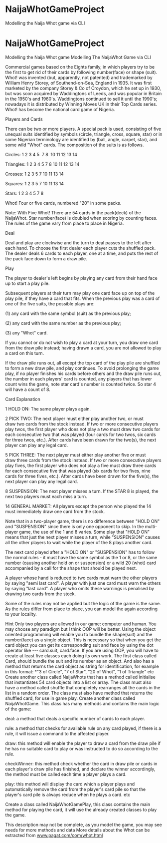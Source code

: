 # NaijaWhotGameProject
Modelling the Naija Whot game via CLI
# NaijaWhotGameProject
Modelling the Naija Whot game
              Modelling The NaijaWhot Game via CLI



Commercial games based on the Eights family, in which players try to be the first to get rid of their cards by following number(face) or shape (suit). Whot! was invented (but, apparently, not patented) and trademarked by William Henry Storey, of Southend-on-Sea, England in 1935. It was first marketed by the company Storey & Co of Croydon, which he set up in 1930, but was soon acquired by Waddingtons of Leeds, and was popular in Britain in the 1950's and 1960's. Waddingtons continued to sell it until the 1990's; nowadays it is distributed by Winning Moves UK in their Top Cards series.
Whot! has become the national card game of Nigeria.


Players and Cards

There can be two or more players. A special pack is used, consisting of five unequal suits identified by symbols (circle, triangle, cross, square, star) or in some Nigerian terminology are identified by  (ball, angle, carpet, star), and some wild "Whot" cards. The composition of the suits is as follows.

Circles: 1 2 3 4 5    7 8    10 11 12 13 14

Triangles: 1 2 3 4 5    7 8    10 11 12 13 14

Crosses: 1 2 3 5    7   10 11 13 14

Squares: 1 2 3  5   7   10 11 13 14

Stars: 1 2 3 4 5   7 8

Whot! Four or five cards, numbered "20" in some packs.

Note: With Five Whot! There are 54 cards in the pack(deck) of the NaijaWhot.
Star number(face) is doubled when scoring by counting faces. The rules of the game vary from place to place in Nigeria.

Deal

Deal and play are clockwise and the turn to deal passes to the left after each hand. To choose the first dealer each player cuts the shuffled pack. The dealer deals 6 cards to each player, one at a time, and puts the rest of the pack face down to form a draw pile.

Play

The player to dealer's left begins by playing any card from their hand face up to start a play pile.

Subsequent players at their turn may play one card face up on top of the play pile, if they have a card that fits. When the previous play was a card of one of the five suits, the possible plays are:

(1)  any card with the same symbol (suit) as the previous play;

(2) any card with the same number as the previous play;

(3) any "Whot" card.

If you cannot or do not wish to play a card at your turn, you draw one card from the draw pile instead; having drawn a card, you are not allowed to play a card on this turn.

If the draw pile runs out, all except the top card of the play pile are shuffled to form a new draw pile, and play continues. To avoid prolonging the game play, if no player finishes his cards before others and the draw pile runs out, the number in each players' card is counted, any players that has lower count wins the game, note star card's number is counted twice. So star 4 will have a count of 8.



Card                                           Explanation

1          HOLD ON: The same player plays again.

2          PICK TWO: The next player must either play another two, or must draw two cards from the stock instead.
If two or more consecutive players play twos, the first player who does not play a two must draw two cards for each consecutive two that was played (four cards for two twos, six cards for three twos, etc.).
After cards have been drawn for the two(s), the next player can play any legal card.

5          PICK THREE: The next player must either play another five or must draw three cards from the stock instead.
If two or more consecutive players play fives, the first player who does not play a five must draw three cards for each consecutive five that was played (six cards for two fives, nine cards for three fives, etc.).
After cards have been drawn for the five(s), the next player can play any legal card.

8         SUSPENSION: The next player misses a turn.
If the STAR 8 is played, the next two players must each miss a turn.

14       GENERAL MARKET: All players except the person who played the 14 must immediately draw one card from the stock.

Note that in a two-player game, there is no difference between "HOLD ON" and "SUSPENSION" since there is only one opponent to skip. In the multi-player game, the use of the 1 and 8 varies. Some play that "HOLD ON" means that just the next player misses a turn, while "SUSPENSION" causes all the other players to wait while the player of the 8 plays another card. 

The next card played after a "HOLD ON" or "SUSPENSION" has to follow the normal rules - it must have the same symbol as the 1 or 8, or the same number (causing another hold on or suspension) or a wild 20 (whot) card accompanied by a call for the shape that should be played next.

A player whose hand is reduced to two cards must warn the other players by saying "semi last card". A player with just one card must warn the others by saying "last card". A player who omits these warnings is penalised by drawing two cards from the stock.

Some of the rules may not be applied but the logic of the game is the same. As the rules differ from place to place, you can model the again according to your locality.


Hint
Only two players are allowed in our game: computer and human.
You may choose any paradigm but I think OOP will be better. Using the object oriented programming will enable you to bundle the shape(suit) and the number(face) as a single object. This is necessary so that when you get the card object you can get its corresponding suit and face by using the dot operator like --- card.suit, card.face. If you are using OOP,  you will have to create at least five classes each doing its own work. The first class called Card, should bundle the suit and its number as an object.
And also has a method that returns the card object as string for identification, for example in this format:
*"3 of Circle", "7 of Star", "20 of Whot", "1 of Triangle" etc
Create another class called NaijaWhots that has a method called initialise that instantiates 54 card objects into a list or array. The class must also have a method called shuffle that completely rearranges all the cards in the list in a random order. The class must also have method that returns the shuffled card, for use in game play.
Create another class called NaijaWhotGame.
This class has many methods and contains the main logic of the game:

deal: a method that deals a specific number of cards to each player.

rule: a method that checks for available rule on any card played, if there is a rule, it will issue a command to the affected player.

draw: this method will enable the player to draw a card from the draw pile if he has no suitable card to play or was instructed to do so according to the rule.

checkWinner: this method check whether the card in draw  pile or cards in each player's draw pile has finished, and declare the winner accordingly, the method must be called each time a player plays a card.

play: this method will display the card which a player plays and automatically remove the card from the player's card pile so that the player's card pile is always reduce when he plays a card. etc

Create a class called NaijaWhotGamePlay, this class contains the main method for playing the card, it will use the already created classes to play the game.

This description may not be complete, as you model the game, you may see needs for more methods and data
More details about the Whot can be extracted from www.pagat.com/com/whot.html
